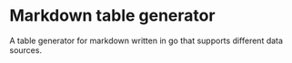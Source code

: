 # Markdown table generator

A table generator for markdown written in go that supports different data sources.
